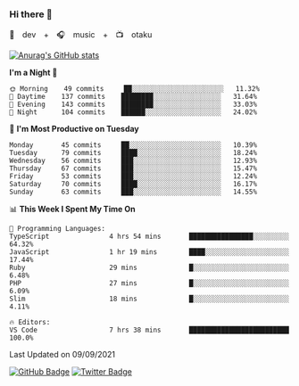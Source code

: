 ### Hi there 👋

🚀　dev　+　🎧　music　+　📺　otaku


[![Anurag's GitHub stats](https://github-readme-stats.vercel.app/api?username=koheitasaka&count_private=true&show_icons=true&theme=monokai)](https://github.com/koheitasaka/github-readme-stats)

<!--START_SECTION:waka-->
**I'm a Night 🦉** 

```text
🌞 Morning    49 commits     ██░░░░░░░░░░░░░░░░░░░░░░░   11.32% 
🌆 Daytime    137 commits    ████████░░░░░░░░░░░░░░░░░   31.64% 
🌃 Evening    143 commits    ████████░░░░░░░░░░░░░░░░░   33.03% 
🌙 Night      104 commits    ██████░░░░░░░░░░░░░░░░░░░   24.02%

```
📅 **I'm Most Productive on Tuesday** 

```text
Monday       45 commits     ██░░░░░░░░░░░░░░░░░░░░░░░   10.39% 
Tuesday      79 commits     ████░░░░░░░░░░░░░░░░░░░░░   18.24% 
Wednesday    56 commits     ███░░░░░░░░░░░░░░░░░░░░░░   12.93% 
Thursday     67 commits     ███░░░░░░░░░░░░░░░░░░░░░░   15.47% 
Friday       53 commits     ███░░░░░░░░░░░░░░░░░░░░░░   12.24% 
Saturday     70 commits     ████░░░░░░░░░░░░░░░░░░░░░   16.17% 
Sunday       63 commits     ███░░░░░░░░░░░░░░░░░░░░░░   14.55%

```


📊 **This Week I Spent My Time On** 

```text
💬 Programming Languages: 
TypeScript               4 hrs 54 mins       ████████████████░░░░░░░░░   64.32% 
JavaScript               1 hr 19 mins        ████░░░░░░░░░░░░░░░░░░░░░   17.44% 
Ruby                     29 mins             █░░░░░░░░░░░░░░░░░░░░░░░░   6.48% 
PHP                      27 mins             █░░░░░░░░░░░░░░░░░░░░░░░░   6.09% 
Slim                     18 mins             █░░░░░░░░░░░░░░░░░░░░░░░░   4.11%

🔥 Editors: 
VS Code                  7 hrs 38 mins       █████████████████████████   100.0%

```


 Last Updated on 09/09/2021
<!--END_SECTION:waka-->

[![GitHub Badge](https://img.shields.io/badge/GitHub-100000?style=for-the-badge&logo=github&logoColor=white)](https://github.com/koheitasaka)
[![Twitter Badge](https://img.shields.io/badge/Twitter-1DA1F2?style=for-the-badge&logo=twitter&logoColor=white)](https://twitter.com/sleep_asleep_)
